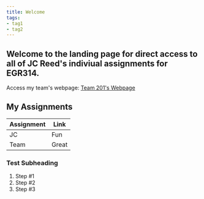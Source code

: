 ```yaml
---
title: Welcome
tags:
- tag1
- tag2
---
```


## __Welcome to the landing page for direct access to all of JC Reed's indiviual assignments for EGR314.__

Access my team's webpage: [Team 201's Webpage](https://asu-egr314-2025-s-201.github.io/)

## __My Assignments__
Assignment | Link
-----|------------
JC   | Fun
Team | Great

### Test Subheading
1. Step #1
1. Step #2
1. Step #3
